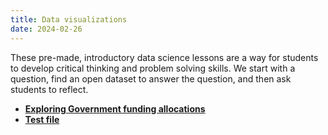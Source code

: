 ```yaml
---
title: Data visualizations
date: 2024-02-26
---
```

These pre-made, introductory data science lessons are a way for students to develop critical thinking and problem solving skills. We start with a question, find an open dataset to answer the question, and then ask students to reflect.

- [**Exploring Government funding allocations**](./HTML/govt_funding.html)
- [**Test file**](./HTML/govt_funding_test.html)